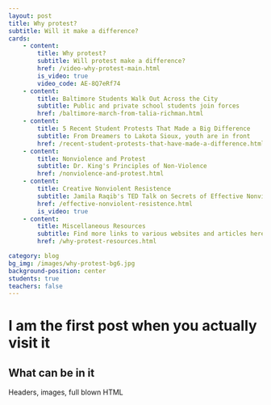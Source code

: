 ```yaml
---
layout: post
title: Why protest?
subtitle: Will it make a difference?
cards:
    - content: 
        title: Why protest?
        subtitle: Will protest make a difference?
        href: /video-why-protest-main.html
        is_video: true
        video_code: AE-8Q7eRf74
    - content: 
        title: Baltimore Students Walk Out Across the City
        subtitle: Public and private school students join forces
        href: /baltimore-march-from-talia-richman.html
    - content: 
        title: 5 Recent Student Protests That Made a Big Difference
        subtitle: From Dreamers to Lakota Sioux, youth are in front
        href: /recent-student-protests-that-have-made-a-difference.html 
    - content: 
        title: Nonviolence and Protest
        subtitle: Dr. King's Principles of Non-Violence
        href: /nonviolence-and-protest.html 
    - content: 
        title: Creative Nonviolent Resistence
        subtitle: Jamila Raqib's TED Talk on Secrets of Effective Nonviolence
        href: /effective-nonviolent-resistence.html
        is_video: true
    - content: 
        title: Miscellaneous Resources
        subtitle: Find more links to various websites and articles here.
        href: /why-protest-resources.html

category: blog
bg_img: /images/why-protest-bg6.jpg
background-position: center
students: true
teachers: false
---
```


I am the first post when you actually visit it
==============================================

## What can be in it

Headers, images, full blown HTML
